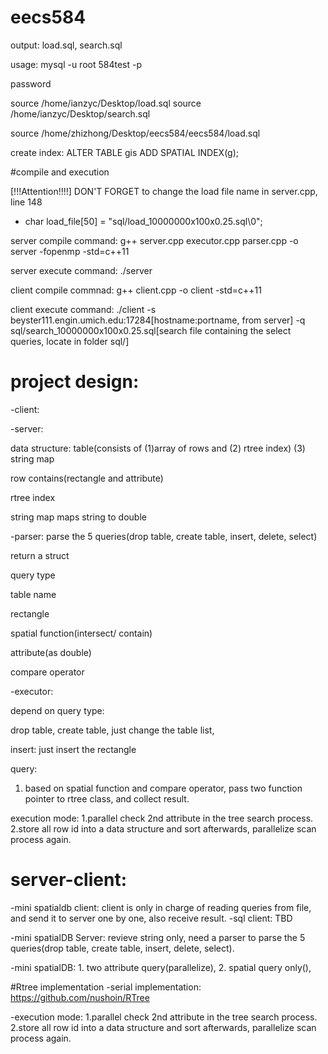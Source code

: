 # eecs584

output: load.sql, search.sql

usage: mysql -u root 584test -p

password

source /home/ianzyc/Desktop/load.sql
source /home/ianzyc/Desktop/search.sql

source /home/zhizhong/Desktop/eecs584/eecs584/load.sql

create index:
ALTER TABLE gis ADD SPATIAL INDEX(g);

#compile and execution

[!!!Attention!!!!]
DON'T FORGET to change the load file name in server.cpp, line 148
- char load_file[50] = "sql/load_10000000x100x0.25.sql\0";

server compile command: g++ server.cpp executor.cpp parser.cpp -o server -fopenmp -std=c++11

server execute command: ./server

client compile commnad: g++ client.cpp -o client -std=c++11

client execute command: ./client -s beyster111.engin.umich.edu:17284[hostname:portname, from server] -q sql/search_10000000x100x0.25.sql[search file containing the select queries, locate in folder sql/]

# project design:

-client:

-server:

data structure: table(consists of (1)array of rows and (2) rtree index) (3) string map

row contains(rectangle and attribute)

rtree index

string map maps string to double

-parser: 
parse the 5 queries(drop table, create table, insert, delete, select)

return a struct

query type

table name

rectangle

spatial function(intersect/ contain)

attribute(as double)

compare operator

-executor:

depend on query type:

drop table, create table, just change the table list,

insert: just insert the rectangle

query:	
1. based on spatial function and compare operator, pass two function pointer to rtree class, and collect result.

execution mode: 1.parallel check 2nd attribute in the tree search process. 2.store all row id into a data structure and sort afterwards, parallelize scan process again.


# server-client:
-mini spatialdb client: client is only in charge of reading queries from file, and send it to server one by one, also receive result. 
-sql client: TBD

-mini spatialDB Server: revieve string only, need a parser to parse the 5 queries(drop table, create table, insert, delete, select).

-mini spatialDB: 1. two attribute query(parallelize), 
                 2. spatial query only(),
                 
                 

#Rtree implementation
-serial implementation: https://github.com/nushoin/RTree

-execution mode: 1.parallel check 2nd attribute in the tree search process.
                 2.store all row id into a data structure and sort afterwards, parallelize scan process again. 
